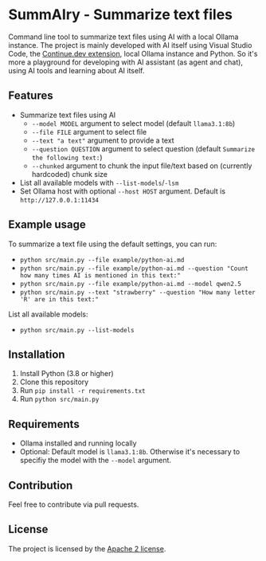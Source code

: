 # SummAIry - Summarize text files
Command line tool to summarize text files using AI with a local Ollama instance. The project is mainly developed with AI itself using Visual Studio Code, the [Continue.dev extension](https://www.continue.dev/), local Ollama instance and Python. So it's more a playground for developing with AI assistant (as agent and chat), using AI tools and learning about AI itself.

## Features
- Summarize text files using AI
  - `--model MODEL` argument to select model (default `llama3.1:8b`)
  - `--file FILE` argument to select file
  - `--text "a text"` argument to provide a text
  - `--question QUESTION` argument to select question (default `Summarize the following text:`)
  - `--chunked` argument to chunk the input file/text based on (currently hardcoded) chunk size
- List all available models with `--list-models`/`-lsm`
- Set Ollama host with optional `--host HOST` argument. Default is `http://127.0.0.1:11434`

## Example usage
To summarize a text file using the default settings, you can run:
- `python src/main.py --file example/python-ai.md`
- `python src/main.py --file example/python-ai.md --question "Count how many times AI is mentioned in this text:"`
- `python src/main.py --file example/python-ai.md --model qwen2.5`
- `python src/main.py --text "strawberry" --question "How many letter 'R' are in this text:"`

List all available models:
- `python src/main.py --list-models`

## Installation
1. Install Python (3.8 or higher)
2. Clone this repository
3. Run `pip install -r requirements.txt`
4. Run `python src/main.py`

## Requirements
- Ollama installed and running locally
- Optional: Default model is `llama3.1:8b`. Otherwise it's necessary to specifiy the model with the `--model` argument.


## Contribution
Feel free to contribute via pull requests.

## License
The project is licensed by the [Apache 2 license](LICENSE).